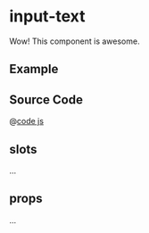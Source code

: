 # input-text


Wow! This component is awesome.

## Example

<Demo componentName="input-text" />

## Source Code


@[code js](../../src/InputText.vue) 

<SourceCode>
</SourceCode>

## slots

...

## props

...